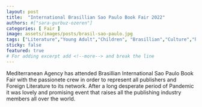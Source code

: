 ```yaml
---
layout: post
title:  "International Brasillian Sao Paulo Book Fair 2022"
authors: #["sara-gurbuz-ozeren"]
categories: [ Fair ]
image: assets/images/posts/brasil-sao-paulo.jpg
tags: ["Literature","Young Adult","Children", "Brasillian","Culture","history"]
sticky: false
featured: true
# For adding excerpt add <!--more--> and break the line
---
```


Mediterranean Agency has attended Brasillian International Sao Paulo Book Fair with the passionete crew in order to represent all publishers and Foreign Literature to its network. After a long desperate period of Pandemic it was lovely and promising event that raises all the publishing industry members all over the world.